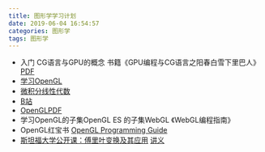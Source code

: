 ```yaml
---
title: 图形学学习计划
date: 2019-06-04 16:54:57
categories: 图形学
tags: 图形学
---
```


- 入门 CG语言与GPU的概念 书籍《GPU编程与CG语言之阳春白雪下里巴人》[PDF](https://github.com/ZhaoriGame/LearnBook/tree/master/GPU编程与CG语言之阳春白雪下里巴人)
- [学习OpenGL](https://learnopengl-cn.github.io/)
- [微积分线性代数](<https://c.open.163.com/search/search.htm?query=%E5%8F%AF%E6%B1%97%E5%AD%A6%E9%99%A2%E5%85%AC%E5%BC%80%E8%AF%BE&enc=%E2%84%A2#/search/course>)
- [B站](<https://space.bilibili.com/88461692?from=search&seid=15188007523892428832>)
- [OpenGLPDF](<https://www.khronos.org/registry/OpenGL/specs/gl/glspec33.core.pdf>)
- 学习OpenGL的子集OpenGL ES 的子集WebGL 《WebGL编程指南》
- OpenGL红宝书 [OpenGL Programming Guide](http://www.glprogramming.com/red/)
- [斯坦福大学公开课：傅里叶变换及其应用](http://open.163.com/special/opencourse/fouriertransforms.html) [讲义](https://github.com/ZhaoriGame/LearnBook/blob/master/图形学/傅里叶变换及其应用斯坦福大学讲义自制目录版.pdf)

